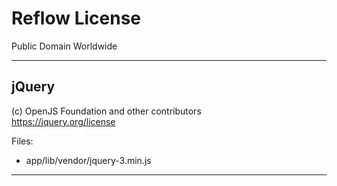 # Reflow License

Public Domain Worldwide

---

## jQuery

(c) OpenJS Foundation and other contributors  
<https://jquery.org/license>

Files:
- app/lib/vendor/jquery-3.min.js

---
